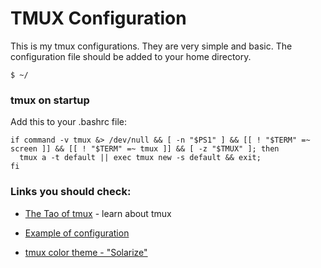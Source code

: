 # TMUX Configuration

This is my tmux configurations. They are very simple and basic.
The configuration file should be added to your home directory.

```
$ ~/
```

### tmux on startup

Add this to your .bashrc file:

```
if command -v tmux &> /dev/null && [ -n "$PS1" ] && [[ ! "$TERM" =~ screen ]] && [[ ! "$TERM" =~ tmux ]] && [ -z "$TMUX" ]; then
  tmux a -t default || exec tmux new -s default && exit;
fi
```

### Links you should check:

* [The Tao of tmux](https://leanpub.com/the-tao-of-tmux/read) - learn about tmux

* [Example of configuration](https://github.com/tony/tmux-config)

* [tmux color theme - "Solarize"](https://github.com/seebi/tmux-colors-solarized)
